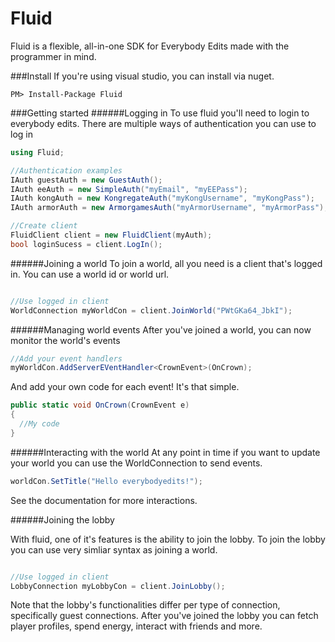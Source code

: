 # Fluid
Fluid is a flexible, all-in-one SDK for Everybody Edits made with the programmer in mind.

###Install
If you're using visual studio, you can install via nuget.
```
PM> Install-Package Fluid
```

###Getting started
######Logging in
To use fluid you'll need to login to everybody edits. There are multiple ways of authentication you can
use to log in

```c#
using Fluid;

//Authentication examples
IAuth guestAuth = new GuestAuth();
IAuth eeAuth = new SimpleAuth("myEmail", "myEEPass");
IAuth kongAuth = new KongregateAuth("myKongUsername", "myKongPass");
IAuth armorAuth = new ArmorgamesAuth("myArmorUsername", "myArmorPass");

//Create client
FluidClient client = new FluidClient(myAuth);
bool loginSucess = client.LogIn();
```

######Joining a world
To join a world, all you need is a client that's logged in. You can use a world id or world url.

```c#

//Use logged in client
WorldConnection myWorldCon = client.JoinWorld("PWtGKa64_JbkI");

```

######Managing world events
After you've joined a world, you can now monitor the world's events

```c#
//Add your event handlers
myWorldCon.AddServerEVentHandler<CrownEvent>(OnCrown);
```

And add your own code for each event! It's that simple.

```c#
public static void OnCrown(CrownEvent e)
{ 
  //My code
}
```

######Interacting with the world
At any point in time if you want to update your world you can use the WorldConnection to send events.

```c#
worldCon.SetTitle("Hello everybodyedits!");
```

See the documentation for more interactions.

######Joining the lobby

With fluid, one of it's features is the ability to join the lobby.
To join the lobby you can use very simliar syntax as joining a world.

```c#

//Use logged in client
LobbyConnection myLobbyCon = client.JoinLobby();
```

Note that the lobby's functionalities differ per type of connection, specifically guest connections.
After you've joined the lobby you can fetch player profiles, spend energy, interact with friends and more.
